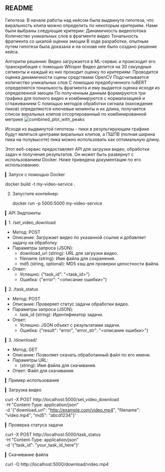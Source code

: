 ## README
Гипотеза:
 В начале работы над кейсом была выдвинута гипотеза, что виральность клипа можно определить по некоторым критериям. Нами были выбраны следующие критерии:
Динамичность видеопотока
Количество уникальных слов в фрагменте видео
Тональность фрагмента со шкалой оценки эмоции
 В ходе разработки, опытным путем гипотеза была доказана и на основе нее было создано решение кейса.

Алгоритм решения:
Видео загружается в ML-сервис и происходит его транскрибация с помощью Whisper
Видео делится на 30 секундные сегменты и каждый из них проходит оценку по критериям:
Проводится оценка динамичности сцены средствами OpenCV
Подсчитывается количество уникальных слов
С помощью предобученного ruBERT определяется тональность фрагмента и ему выдается оценка исходя из определенной эмоции
По полученным данным формируются три графика для полного видео и комбинируются с нормализацией и сглаживанием
С помощью методов обработки сигнала (нахождение пиков) определяются ключевые моменты и их длина, получается список виральных клипов отсортированный по комбинированной метрике
![combined_plot_with_peaks](https://github.com/user-attachments/assets/bbe2a4f6-9d97-4357-8adc-4ffea86fc63c)

Исходя из выдвинутой гипотезы - пики в результирующем графике будут являться центрами виральных клипов, а ПШПВ (полная ширина пика на полувысоте) пика можно использовать как оптимальную длину.

Этот веб-сервис предоставляет API для загрузки видео, обработки задач и получения результатов. Он может быть развернут с использованием Docker. Ниже приведена документация по его использованию.

▎Запуск с помощью Docker

   
   docker build -t my-video-service .
   

2. Запустите контейнер:
   
   docker run -p 5000:5000 my-video-service
   

▎API Эндпоинты

▎1. /set_video_download

- Метод: POST
- Описание: Загружает видео по указанной ссылке и добавляет задачу на обработку.
- Параметры запроса (JSON):
  - download_url (string): URL для загрузки видео.
  - filename (string): Имя файла для сохранения.
  - md5 (string, optional): MD5 хэш для проверки целостности файла.
- Ответ:
  - Успешно: {"task_id": "<task_id>"}
  - Ошибка: {"error": "<описание ошибки>"}

▎2. /task_status

- Метод: POST
- Описание: Проверяет статус задачи обработки видео.
- Параметры запроса (JSON):
  - task_id (string): Идентификатор задачи.
- Ответ:
  - Успешно: JSON объект с результатами задачи.
  - Ошибка: {"result": "error", "error_str": "<описание ошибки>"}

▎3. /download/<filename>

- Метод: GET
- Описание: Позволяет скачать обработанный файл по его имени.
- Параметры URL:
  - <filename> (string): Имя файла для скачивания.
- Ответ: Файл для скачивания.

▎Пример использования

▎Загрузка видео

curl -X POST http://localhost:5000/set_video_download \
-H "Content-Type: application/json" \
-d '{"download_url": "http://example.com/video.mp4", "filename": "video.mp4", "md5": "abcd1234"}'


▎Проверка статуса задачи

curl -X POST http://localhost:5000/task_status \
-H "Content-Type: application/json" \
-d '{"task_id": "your_task_id_here"}'


▎Скачивание файла

curl -O http://localhost:5000/download/video.mp4
